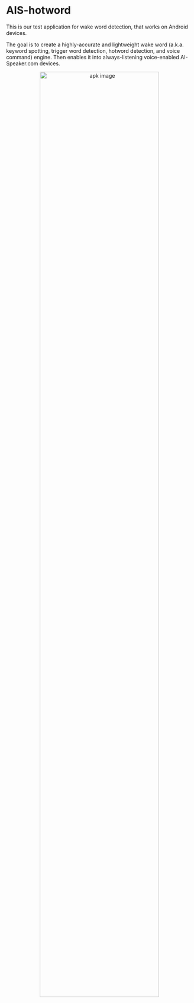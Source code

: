 # AIS-hotword
This is our test application for wake word detection, that works on Android devices.

The goal is to create a highly-accurate and lightweight wake word (a.k.a. keyword spotting, trigger word detection, hotword detection, and voice command) engine.
Then enables it into always-listening voice-enabled AI-Speaker.com devices.

<div align="center">
<img src="https://raw.github.com/sviete/AIS-hotword/master/img.png" alt="apk image" width="80%"/>
</div>
